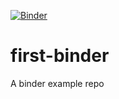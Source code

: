 [![Binder](https://mybinder.org/badge_logo.svg)](https://mybinder.org/v2/gh/u10313335/first-binder.git/master)

# first-binder
A binder example repo
